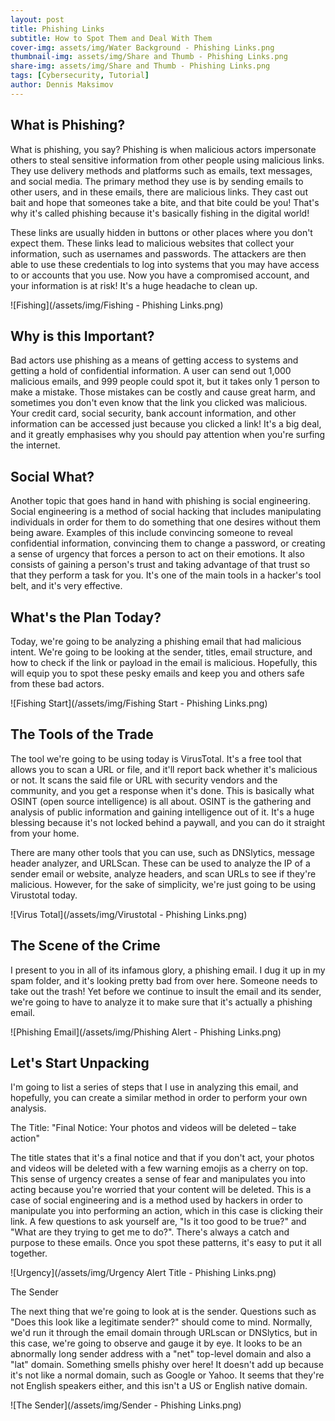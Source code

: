 ```yaml
---
layout: post
title: Phishing Links
subtitle: How to Spot Them and Deal With Them
cover-img: assets/img/Water Background - Phishing Links.png
thumbnail-img: assets/img/Share and Thumb - Phishing Links.png
share-img: assets/img/Share and Thumb - Phishing Links.png
tags: [Cybersecurity, Tutorial]
author: Dennis Maksimov
---
```


## What is Phishing?

What is phishing, you say? Phishing is when malicious actors impersonate others to steal sensitive information from other people using malicious links. They use delivery methods and platforms such as emails, text messages, and social media. The primary method they use is by sending emails to other users, and in these emails, there are malicious links. They cast out bait and hope that someones take a bite, and that bite could be you! That's why it's called phishing because it's basically fishing in the digital world!

These links are usually hidden in buttons or other places where you don't expect them. These links lead to malicious websites that collect your information, such as usernames and passwords. The attackers are then able to use these credentials to log into systems that you may have access to or accounts that you use. Now you have a compromised account, and your information is at risk! It's a huge headache to clean up.

![Fishing](/assets/img/Fishing - Phishing Links.png)

## Why is this Important?

Bad actors use phishing as a means of getting access to systems and getting a hold of confidential information. A user can send out 1,000 malicious emails, and 999 people could spot it, but it takes only 1 person to make a mistake. Those mistakes can be costly and cause great harm, and sometimes you don't even know that the link you clicked was malicious. Your credit card, social security, bank account information, and other information can be accessed just because you clicked a link! It's a big deal, and it greatly emphasises why you should pay attention when you're surfing the internet.

## Social What?

Another topic that goes hand in hand with phishing is social engineering. Social engineering is a method of social hacking that includes manipulating individuals in order for them to do something that one desires without them being aware. Examples of this include convincing someone to reveal confidential information, convincing them to change a password, or creating a sense of urgency that forces a person to act on their emotions. It also consists of gaining a person's trust and taking advantage of that trust so that they perform a task for you. It's one of the main tools in a hacker's tool belt, and it's very effective.

## What's the Plan Today?

Today, we're going to be analyzing a phishing email that had malicious intent. We're going to be looking at the sender, titles, email structure, and how to check if the link or payload in the email is malicious. Hopefully, this will equip you to spot these pesky emails and keep you and others safe from these bad actors.

![Fishing Start](/assets/img/Fishing Start - Phishing Links.png)

## The Tools of the Trade

The tool we're going to be using today is VirusTotal. It's a free tool that allows you to scan a URL or file, and it'll report back whether it's malicious or not. It scans the said file or URL with security vendors and the community, and you get a response when it's done. This is basically what OSINT (open source intelligence) is all about. OSINT is the gathering and analysis of public information and gaining intelligence out of it. It's a huge blessing because it's not locked behind a paywall, and you can do it straight from your home. 

There are many other tools that you can use, such as DNSlytics, message header analyzer, and URLScan. These can be used to analyze the IP of a sender email or website, analyze headers, and scan URLs to see if they're malicious. However, for the sake of simplicity, we're just going to be using Virustotal today. 

![Virus Total](/assets/img/Virustotal - Phishing Links.png)

## The Scene of the Crime

I present to you in all of its infamous glory, a phishing email. I dug it up in my spam folder, and it's looking pretty bad from over here. Someone needs to take out the trash! Yet before we continue to insult the email and its sender, we're going to have to analyze it to make sure that it's actually a phishing email.

![Phishing Email](/assets/img/Phishing Alert - Phishing Links.png)

## Let's Start Unpacking

I'm going to list a series of steps that I use in analyzing this email, and hopefully, you can create a similar method in order to perform your own analysis.

The Title: "Final Notice: Your photos and videos will be deleted – take action"

The title states that it's a final notice and that if you don't act, your photos and videos will be deleted with a few warning emojis as a cherry on top. This sense of urgency creates a sense of fear and manipulates you into acting because you're worried that your content will be deleted. This is a case of social engineering and is a method used by hackers in order to manipulate you into performing an action, which in this case is clicking their link. A few questions to ask yourself are, "Is it too good to be true?" and "What are they trying to get me to do?". There's always a catch and purpose to these emails. Once you spot these patterns, it's easy to put it all together.

![Urgency](/assets/img/Urgency Alert Title - Phishing Links.png)

The Sender

The next thing that we're going to look at is the sender. Questions such as "Does this look like a legitimate sender?" should come to mind. Normally, we'd run it through the email domain through URLscan or DNSlytics, but in this case, we're going to observe and gauge it by eye. It looks to be an abnormally long sender address with a "net" top-level domain and also a "lat" domain. Something smells phishy over here! It doesn't add up because it's not like a normal domain, such as Google or Yahoo. It seems that they're not English speakers either, and this isn't a US or English native domain. 

![The Sender](/assets/img/Sender - Phishing Links.png)
 













